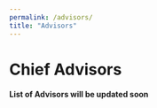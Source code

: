 ```yaml
---
permalink: /advisors/
title: "Advisors"
---
```

# Chief Advisors
#### List of Advisors will be updated soon 

